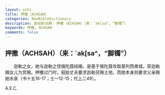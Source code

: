 ```yaml
---
layout: wiki
title: 押撒（ACHSAH）
categories: NewBibleDictionary
description: 圣经新词典: 押撒（ACHSAH）（来：`ak[sa^，“脚镯”）
keywords: 押撒, ACHSAH
comments: false
---
```


## 押撒（ACHSAH）（来：`ak[sa^，“脚镯”）

　　迦勒之女，她与迦勒之侄俄陀聂结婚，是基于俄陀聂攻取基列西弗城，获迦勒赐女儿为赏赐。押撒过门时，鼓励丈夫要求迦勒另赐土地，而她本身则要求父亲赐她水泉（书十五16-17；士一12-15；代上二49）。

A.E.C.








